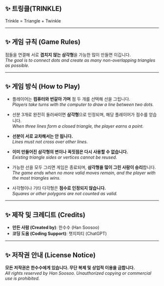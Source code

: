 ## ✨ 트링클(TRINKLE) 

Trinkle = Triangle + Twinkle

---

## ✨ 게임 규칙 (Game Rules)

점들을 연결해 서로 **겹치지 않는 삼각형**을 가능한 많이 만들면 이깁니다.  
_The goal is to connect dots and create as many non-overlapping triangles as possible._

---

## ✨ 게임 방식 (How to Play)

- 플레이어는 **컴퓨터와 번갈아 가며** 점 두 개를 선택해 선을 그립니다.  
  _Players take turns with the computer to draw a line between two dots._

- 선분 3개로 완전히 둘러싸이면 **삼각형**으로 인정되며, 해당 플레이어가 점수를 얻습니다.  
  _When three lines form a closed triangle, the player earns a point._

- **선분이 서로 교차해서는 안 됩니다.**  
  _Lines must not cross over other lines._

- **이미 만들어진 삼각형의 변이나 꼭짓점은 다시 사용할 수 없습니다.**  
  _Existing triangle sides or vertices cannot be reused._

- 가능한 선을 모두 그리면 게임은 종료되며, **삼각형을 많이 그린 사람이 승리**합니다.  
  _The game ends when no more valid moves remain, and the player with the most triangles wins._

- 사각형이나 기타 다각형은 **점수로 인정되지 않습니다.**  
  _Squares or other polygons are not counted as valid._

---

## ✨ 제작 및 크레디트 (Credits)

- **만든 사람 (Created by)**: 한수수 (Han Soosoo)  
- **코딩 도움 (Coding Support)**: 챗지피티 (ChatGPT)

---

## ✨ 저작권 안내 (License Notice)

**모든 저작권은 한수수에게 있습니다. 무단 복제 및 상업적 이용을 금합니다.**  
_All rights reserved by Han Soosoo. Unauthorized copying or commercial use is prohibited._
